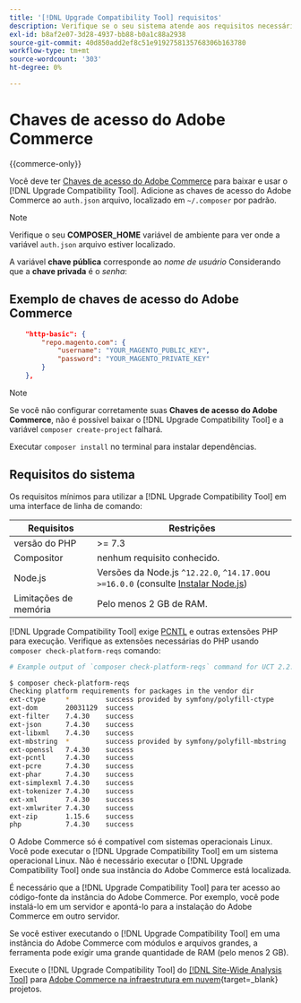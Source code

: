 ```yaml
---
title: '[!DNL Upgrade Compatibility Tool] requisitos'
description: Verifique se o seu sistema atende aos requisitos necessários para executar o [!DNL Upgrade Compatibility Tool] em uma interface de linha de comando para o seu projeto do Adobe Commerce.
exl-id: b8af2e07-3d28-4937-bb88-b0a1c88a2938
source-git-commit: 40d850add2ef8c51e9192758135768306b163780
workflow-type: tm+mt
source-wordcount: '303'
ht-degree: 0%

---
```


# Chaves de acesso do Adobe Commerce

{{commerce-only}}

Você deve ter [Chaves de acesso do Adobe Commerce](https://developer.adobe.com/commerce/marketplace/guides/sellers/profile-information/#access-keys) para baixar e usar o [!DNL Upgrade Compatibility Tool]. Adicione as chaves de acesso do Adobe Commerce ao `auth.json` arquivo, localizado em `~/.composer` por padrão.

>[!NOTE]
>
>Verifique o seu **COMPOSER_HOME** variável de ambiente para ver onde a variável `auth.json` arquivo estiver localizado.

A variável **chave pública** corresponde ao _nome de usuário_ Considerando que a **chave privada** é o _senha_:

## Exemplo de chaves de acesso do Adobe Commerce

```json
    "http-basic": {
        "repo.magento.com": {
            "username": "YOUR_MAGENTO_PUBLIC_KEY",
            "password": "YOUR_MAGENTO_PRIVATE_KEY"
        }
    },
```

>[!NOTE]
>
> Se você não configurar corretamente suas **Chaves de acesso do Adobe Commerce**, não é possível baixar o [!DNL Upgrade Compatibility Tool] e a variável `composer create-project` falhará.

Executar `composer install` no terminal para instalar dependências.

## Requisitos do sistema

Os requisitos mínimos para utilizar a [!DNL Upgrade Compatibility Tool] em uma interface de linha de comando:

| **Requisitos** | **Restrições** |
|----------------|-----------------|
| versão do PHP | >= 7.3 |
| Compositor | nenhum requisito conhecido. |
| Node.js | Versões da Node.js `^12.22.0`, `^14.17.0`ou `>=16.0.0` (consulte [Instalar Node.js](https://nodejs.org/en/learn/getting-started/how-to-install-nodejs)) |
| Limitações de memória | Pelo menos 2 GB de RAM. |

[!DNL Upgrade Compatibility Tool] exige [PCNTL](https://www.php.net/manual/en/book.pcntl.php) e outras extensões PHP para execução. Verifique as extensões necessárias do PHP usando `composer check-platform-reqs` comando:

```bash
# Example output of `composer check-platform-reqs` command for UCT 2.2.6 and PHP 7.4:

$ composer check-platform-reqs
Checking platform requirements for packages in the vendor dir
ext-ctype     *         success provided by symfony/polyfill-ctype
ext-dom       20031129  success
ext-filter    7.4.30    success
ext-json      7.4.30    success
ext-libxml    7.4.30    success
ext-mbstring  *         success provided by symfony/polyfill-mbstring
ext-openssl   7.4.30    success
ext-pcntl     7.4.30    success
ext-pcre      7.4.30    success
ext-phar      7.4.30    success
ext-simplexml 7.4.30    success
ext-tokenizer 7.4.30    success
ext-xml       7.4.30    success
ext-xmlwriter 7.4.30    success
ext-zip       1.15.6    success
php           7.4.30    success
```

O Adobe Commerce só é compatível com sistemas operacionais Linux. Você pode executar o [!DNL Upgrade Compatibility Tool] em um sistema operacional Linux. Não é necessário executar o [!DNL Upgrade Compatibility Tool] onde sua instância do Adobe Commerce está localizada.

É necessário que a [!DNL Upgrade Compatibility Tool] para ter acesso ao código-fonte da instância do Adobe Commerce. Por exemplo, você pode instalá-lo em um servidor e apontá-lo para a instalação do Adobe Commerce em outro servidor.

Se você estiver executando o [!DNL Upgrade Compatibility Tool] em uma instância do Adobe Commerce com módulos e arquivos grandes, a ferramenta pode exigir uma grande quantidade de RAM (pelo menos 2 GB).

Execute o [!DNL Upgrade Compatibility Tool] do [[!DNL Site-Wide Analysis Tool]](https://experienceleague.adobe.com/docs/commerce-operations/upgrade-guide/upgrade-compatibility-tool/use-upgrade-compatibility-tool/integrate-analysis-tool.html) para [Adobe Commerce na infraestrutura em nuvem](https://experienceleague.adobe.com/docs/commerce-cloud-service/user-guide/project/overview.html){target=_blank} projetos.
